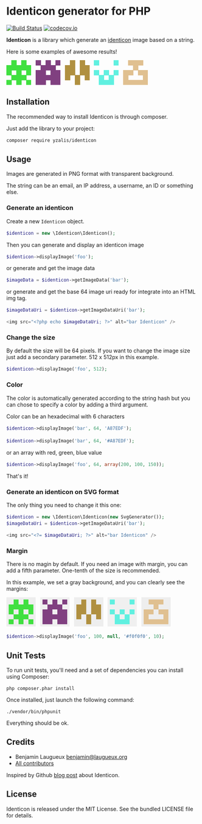 # Identicon generator for PHP

[![Build Status](https://secure.travis-ci.org/yzalis/Identicon.png)](http://travis-ci.org/yzalis/Identicon)
[![codecov.io](https://codecov.io/github/yzalis/Identicon/coverage.svg?branch=master)](https://codecov.io/github/yzalis/Identicon?branch=master)

**Identicon** is a library which generate an [identicon](http://en.wikipedia.org/wiki/Identicon) image based on a string.

Here is some examples of awesome results!

![Identicon example #1](doc/benjaminAtYzalisDotCom.png)&nbsp;&nbsp;
![Identicon example #2](doc/Benjamin.png)&nbsp;&nbsp;
![Identicon example #3](doc/8.8.8.8.png)&nbsp;&nbsp;
![Identicon example #4](doc/8.8.4.4.png)&nbsp;&nbsp;
![Identicon example #5](doc/yzalis.png)

## Installation

The recommended way to install Identicon is through composer.

Just add the library to your project:

``` bash
composer require yzalis/identicon
```

## Usage

Images are generated in PNG format with transparent background.

The string can be an email, an IP address, a username, an ID or something else.

### Generate an identicon

Create a new ```Identicon``` object.

``` php
$identicon = new \Identicon\Identicon();
```

Then you can generate and display an identicon image

``` php
$identicon->displayImage('foo');
```

or generate and get the image data

``` php
$imageData = $identicon->getImageData('bar');
```

or generate and get the base 64 image uri ready for integrate into an HTML img tag.

``` php
$imageDataUri = $identicon->getImageDataUri('bar');
```
``` php
<img src="<?php echo $imageDataUri; ?>" alt="bar Identicon" />
```


### Change the size

By default the size will be 64 pixels. If you want to change the image size just add a secondary parameter. 512 x 512px in this example.

``` php
$identicon->displayImage('foo', 512);
```

### Color

The color is automatically generated according to the string hash but you can chose to specify a color by adding a third argument.

Color can be an hexadecimal with 6 characters

``` php
$identicon->displayImage('bar', 64, 'A87EDF');

$identicon->displayImage('bar', 64, '#A87EDF');
```

or an array with red, green, blue value

``` php
$identicon->displayImage('foo', 64, array(200, 100, 150));
```

That's it!

### Generate an identicon on SVG format

The only thing you need to change it this one:

``` php
$identicon = new \Identicon\Identicon(new SvgGenerator());
$imageDataUri = $identicon->getImageDataUri('bar');
```
``` php
<img src="<?= $imageDataUri; ?>" alt="bar Identicon" />
```

### Margin

There is no magin by default. If you need an image with margin, you can add a fifth parameter. One-tenth of the size is recommended. 

In this example, we set a gray background, and you can clearly see the margins:

![Identicon example #6](doc/benjaminAtYzalisDotCom_with_margin.png)&nbsp;&nbsp;
![Identicon example #7](doc/Benjamin_with_margin.png)&nbsp;&nbsp;
![Identicon example #8](doc/8.8.8.8_with_margin.png)&nbsp;&nbsp;
![Identicon example #9](doc/8.8.4.4_with_margin.png)&nbsp;&nbsp;
![Identicon example #10](doc/yzalis_with_margin.png)

```php
$identicon->displayImage('foo', 100, null, '#f0f0f0', 10);
```

## Unit Tests

To run unit tests, you'll need and a set of dependencies you can install using Composer:

```
php composer.phar install
```

Once installed, just launch the following command:

```
./vendor/bin/phpunit
```

Everything should be ok.


## Credits

* Benjamin Laugueux <benjamin@laugueux.org>
* [All contributors](https://github.com/yzalis/Identicon/graphs/contributors)

Inspired by Github [blog post](https://github.com/blog/1586-identicons) about Identicon.


## License

Identicon is released under the MIT License. See the bundled LICENSE file for details.
